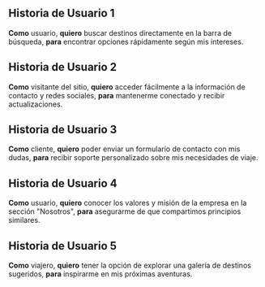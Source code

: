 ## Historia de Usuario 1
**Como** usuario, **quiero** buscar destinos directamente en la barra de búsqueda, **para** encontrar opciones rápidamente según mis intereses.

## Historia de Usuario 2
**Como** visitante del sitio, **quiero** acceder fácilmente a la información de contacto y redes sociales, **para** mantenerme conectado y recibir actualizaciones.

## Historia de Usuario 3
**Como** cliente, **quiero** poder enviar un formulario de contacto con mis dudas, **para** recibir soporte personalizado sobre mis necesidades de viaje.

## Historia de Usuario 4
**Como** usuario, **quiero** conocer los valores y misión de la empresa en la sección "Nosotros", **para** asegurarme de que compartimos principios similares.

## Historia de Usuario 5
**Como** viajero, **quiero** tener la opción de explorar una galería de destinos sugeridos, **para** inspirarme en mis próximas aventuras.
